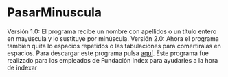 # PasarMinuscula
Versión 1.0: El programa recibe un nombre con apellidos o un título entero en mayúscula y lo sustituye por minúscula.
Versión 2.0: Ahora el programa también quita lo espacios repetidos o las tabulaciones para comertiralas en espacios.
Para descargar este programa pulsa [aquí](https://github.com/Medfac9/PasarMinuscula/blob/master/dist/PasarMinuscula.jar). 
Este programa fue realizado para los empleados de Fundación Index para ayudarles a la hora de indexar
